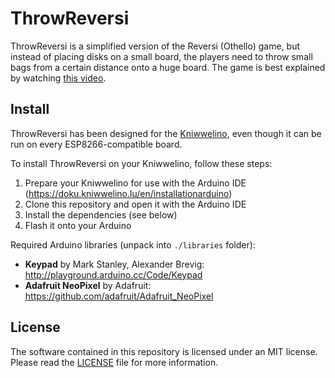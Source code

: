 # ThrowReversi

ThrowReversi is a simplified version of the Reversi (Othello) game, but instead of placing disks on a small board, the players need to throw small bags from a certain distance onto a huge board.
The game is best explained by watching [this video](https://www.youtube.com/watch?v=BXUfnJKLoNQ).

## Install

ThrowReversi has been designed for the [Kniwwelino](http://www.kniwwelino.lu/), even though it can be run on every ESP8266-compatible board.

To install ThrowReversi on your Kniwwelino, follow these steps:

1. Prepare your Kniwwelino for use with the Arduino IDE (https://doku.kniwwelino.lu/en/installationarduino)
2. Clone this repository and open it with the Arduino IDE
3. Install the dependencies (see below)
4. Flash it onto your Arduino

Required Arduino libraries (unpack into `./libraries` folder):

* __Keypad__ by Mark Stanley, Alexander Brevig: http://playground.arduino.cc/Code/Keypad
* __Adafruit NeoPixel__ by Adafruit: https://github.com/adafruit/Adafruit_NeoPixel

## License

The software contained in this repository is licensed under an MIT license.
Please read the [LICENSE](LICENSE.md) file for more information.
